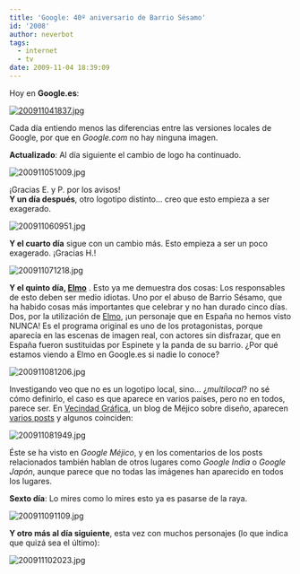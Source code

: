 ```yaml
---
title: 'Google: 40º aniversario de Barrio Sésamo'
id: '2008'
author: neverbot
tags:
  - internet
  - tv
date: 2009-11-04 18:39:09
---
```


Hoy en **Google.es**:

[![200911041837.jpg](./google-40º-aniversario-de-barrio-sesamo/200911041837.jpg)](http://www.google.es/search?q=Barrio+S%C3%A9samo&hl=es&ct=bigbird-hp&oi=ddle)

Cada día entiendo menos las diferencias entre las versiones locales de Google, por que en _Google.com_ no hay ninguna imagen.

**Actualizado**: Al día siguiente el cambio de logo ha continuado.

![200911051009.jpg](./google-40º-aniversario-de-barrio-sesamo/200911051009.jpg)  

¡Gracias E. y P. por los avisos!  
**Y un día después**, otro logotipo distinto... creo que esto empieza a ser exagerado.  

![200911060951.jpg](./google-40º-aniversario-de-barrio-sesamo/200911060951.jpg)

**Y el cuarto día** sigue con un cambio más. Esto empieza a ser un poco exagerado. ¡Gracias H.!

  

![200911071218.jpg](./google-40º-aniversario-de-barrio-sesamo/200911071218.jpg)

**Y el quinto día, [Elmo](http://en.wikipedia.org/wiki/Elmo)** . Esto ya me demuestra dos cosas: Los responsables de esto deben ser medio idiotas. Uno por el abuso de Barrio Sésamo, que ha habido cosas más importantes que celebrar y no han durado cinco días. Dos, por la utilización de [Elmo](http://en.wikipedia.org/wiki/Elmo), ¡un personaje que en España no hemos visto NUNCA! Es el programa original es uno de los protagonistas, porque aparecía en las escenas de imagen real, con actores sin disfrazar, que en España fueron sustituidas por Espinete y la panda de su barrio. ¿Por qué estamos viendo a Elmo en Google.es si nadie lo conoce?

![200911081206.jpg](./google-40º-aniversario-de-barrio-sesamo/200911081206.jpg)

Investigando veo que no es un logotipo local, sino... ¿_multilocal_? no sé cómo definirlo, el caso es que aparece en varios países, pero no en todos, parece ser. En [Vecindad Gráfica](http://blogvecindad.com/), un blog de Méjico sobre diseño, aparecen [varios posts](http://blogvecindad.com/en-el-logo-de-google-40-aniversario-de-plaza-sesamo/2009/11/04) y algunos coinciden:

![200911081949.jpg](./google-40º-aniversario-de-barrio-sesamo/200911081949.jpg)

Éste se ha visto en _Google Méjico_, y en los comentarios de los posts relacionados también hablan de otros lugares como _Google India_ o _Google Japón_, aunque parece que no todas las imágenes han aparecido en todos los lugares.

**Sexto día**: Lo mires como lo mires esto ya es pasarse de la raya.

![200911091109.jpg](./google-40º-aniversario-de-barrio-sesamo/200911091109.jpg)

**Y otro más al día siguiente**, esta vez con muchos personajes (lo que indica que quizá sea el último):

![200911102023.jpg](./google-40º-aniversario-de-barrio-sesamo/200911102023.jpg)